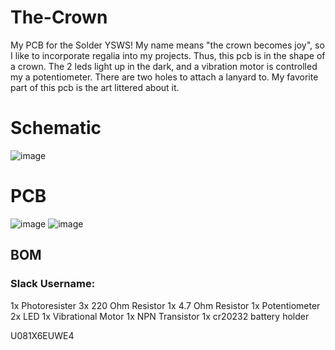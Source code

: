 # The-Crown
My PCB for the Solder YSWS! My name means "the crown becomes joy", so I like to incorporate
regalia into my projects. Thus, this pcb is in the shape of a crown. The 2 leds light up in the dark,
and a vibration motor is controlled my a potentiometer. There are two holes to attach a lanyard to.
My favorite part of this pcb is the art littered about it. 

# Schematic
![image](https://github.com/user-attachments/assets/1f37137d-1d47-4ad1-abb3-d0f65adc2f3e)



# PCB
![image](https://github.com/user-attachments/assets/2acce5dc-39d2-428d-8876-0df8e5a36258)
![image](https://github.com/user-attachments/assets/c0ad1dce-ebf7-4843-ac51-5b6b9c1eb9fd)

## BOM
### Slack Username:
1x Photoresister
3x 220 Ohm Resistor
1x 4.7 Ohm Resistor
1x Potentiometer
2x LED
1x Vibrational Motor
1x NPN Transistor
1x cr20232 battery holder

U081X6EUWE4
